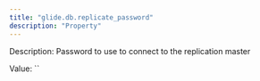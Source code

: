 ```yaml
---
title: "glide.db.replicate_password"
description: "Property"
---
```


Description: Password to use to connect to the replication master

Value: ``